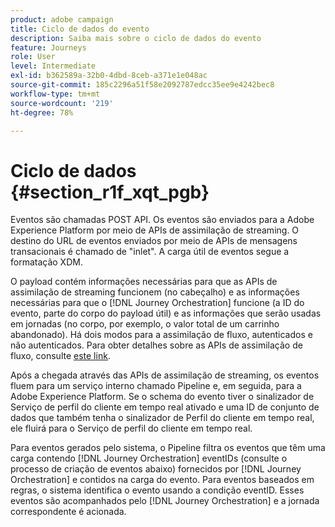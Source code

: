 ```yaml
---
product: adobe campaign
title: Ciclo de dados do evento
description: Saiba mais sobre o ciclo de dados do evento
feature: Journeys
role: User
level: Intermediate
exl-id: b362589a-32b0-4dbd-8ceb-a371e1e048ac
source-git-commit: 185c2296a51f58e2092787edcc35ee9e4242bec8
workflow-type: tm+mt
source-wordcount: '219'
ht-degree: 78%

---
```


# Ciclo de dados {#section_r1f_xqt_pgb}

Eventos são chamadas POST API. Os eventos são enviados para a Adobe Experience Platform por meio de APIs de assimilação de streaming. O destino do URL de eventos enviados por meio de APIs de mensagens transacionais é chamado de &quot;inlet&quot;. A carga útil de eventos segue a formatação XDM.

O payload contém informações necessárias para que as APIs de assimilação de streaming funcionem (no cabeçalho) e as informações necessárias para que o [!DNL Journey Orchestration] funcione (a ID do evento, parte do corpo do payload útil) e as informações que serão usadas em jornadas (no corpo, por exemplo, o valor total de um carrinho abandonado). Há dois modos para a assimilação de fluxo, autenticados e não autenticados. Para obter detalhes sobre as APIs de assimilação de fluxo, consulte [este link](https://experienceleague.adobe.com/docs/experience-platform/xdm/api/getting-started.html?lang=pt-BR).

Após a chegada através das APIs de assimilação de streaming, os eventos fluem para um serviço interno chamado Pipeline e, em seguida, para a Adobe Experience Platform. Se o schema do evento tiver o sinalizador de Serviço de perfil do cliente em tempo real ativado e uma ID de conjunto de dados que também tenha o sinalizador de Perfil do cliente em tempo real, ele fluirá para o Serviço de perfil do cliente em tempo real.

Para eventos gerados pelo sistema, o Pipeline filtra os eventos que têm uma carga contendo [!DNL Journey Orchestration] eventIDs (consulte o processo de criação de eventos abaixo) fornecidos por [!DNL Journey Orchestration] e contidos na carga do evento. Para eventos baseados em regras, o sistema identifica o evento usando a condição eventID. Esses eventos são acompanhados pelo [!DNL Journey Orchestration] e a jornada correspondente é acionada.
